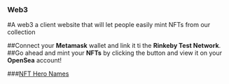 ### Web3
#A web3 a client website that will let people easily mint NFTs from our collection

##Connect your **Metamask** wallet and link it ti the **Rinkeby Test Network**.
##Go ahead and mint your **NFTs** by clicking the button and view it on your **OpenSea** account!

###<a href = "https://nft-starter-project.mahima1911.repl.co/">NFT Hero Names</a>

